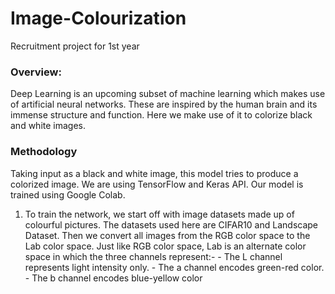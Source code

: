 # Image-Colourization
Recruitment project for 1st year

### Overview:

  Deep Learning is an upcoming subset of machine learning which makes use of artificial neural
  networks. These are inspired by the human brain and its immense structure and function. Here we
  make use of it to colorize black and white images.
  
  
  ### Methodology
  
Taking input as a black and white image, this model tries to produce a colorized image. We are
using TensorFlow and Keras API. Our model is trained using Google Colab.

  1. To train the network, we start off with image datasets made up of colourful pictures. The
datasets used here are CIFAR10 and Landscape Dataset. Then we convert all images from
the RGB color space to the Lab color space. Just like RGB color space, Lab is an alternate
color space in which the three
channels represent:-
    - The L channel represents light
    intensity only.
    -  The a channel encodes
    green-red color.
    - The b channel encodes
    blue-yellow color
